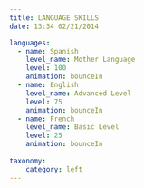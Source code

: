```yaml
---
title: LANGUAGE SKILLS
date: 13:34 02/21/2014

languages:
  - name: Spanish
    level_name: Mother Language
    level: 100
    animation: bounceIn
  - name: English
    level_name: Advanced Level
    level: 75  
    animation: bounceIn
  - name: French
    level_name: Basic Level
    level: 25  
    animation: bounceIn
    
taxonomy:
    category: left
---
```

